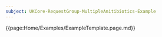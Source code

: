 ```yaml
---
subject: UKCore-RequestGroup-MultipleAnitibiotics-Example
---
```

{{page:Home/Examples/ExampleTemplate.page.md}}
